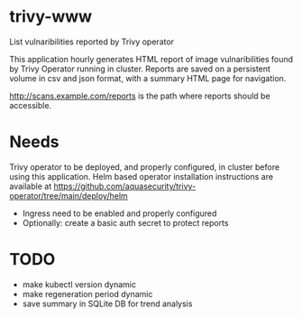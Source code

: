 # trivy-www
List vulnaribilities reported by Trivy operator

This application hourly generates HTML report of image vulnaribilities found by Trivy Operator running in cluster.
Reports are saved on a persistent volume in csv and json format, with a summary HTML page for navigation.

http://scans.example.com/reports is the path where reports should be accessible.


# Needs
Trivy operator to be deployed, and properly configured, in cluster before using this application.
Helm based operator installation instructions are available at https://github.com/aquasecurity/trivy-operator/tree/main/deploy/helm

- Ingress need to be enabled and properly configured
- Optionally: create a basic auth secret to protect reports

# TODO
- make kubectl version dynamic
- make regeneration period dynamic
- save summary in SQLite DB for trend analysis
